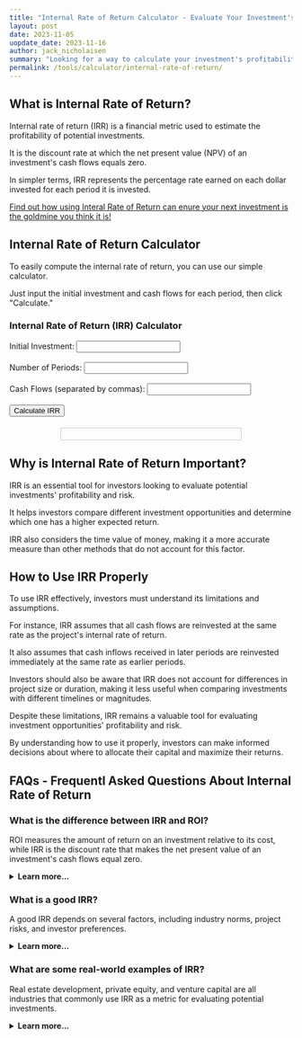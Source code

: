 ```yaml
---
title: "Internal Rate of Return Calculator - Evaluate Your Investment's Profitability"
layout: post
date: 2023-11-05
uopdate_date: 2023-11-16
author: jack_nicholaisen
summary: "Looking for a way to calculate your investment's profitability? Our Internal Rate of Return Calculator is just what you need!" 
permalink: /tools/calculator/internal-rate-of-return/
---
```


## What is Internal Rate of Return?

Internal rate of return (IRR) is a financial metric used to estimate the profitability of potential investments.

It is the discount rate at which the net present value (NPV) of an investment's cash flows equals zero. 

In simpler terms, IRR represents the percentage rate earned on each dollar invested for each period it is invested.

<a href="/time-value-of-money/internal-rate-of-return/" target="_blank">Find out how using Interal Rate of Return can enure your next investment is the goldmine you think it is!</a>

## Internal Rate of Return Calculator

To easily compute the internal rate of return, you can use our simple calculator. 

Just input the initial investment and cash flows for each period, then click "Calculate."


  <h3>Internal Rate of Return (IRR) Calculator</h3>
  <style>
    #result-box {
      width: 300px;
      margin: 20px auto;
      padding: 10px;
      border: 1px solid #ccc;
      text-align: center;
    }
  </style>
</head>
<body>
    <label for="initial-investment">Initial Investment:</label>
    <input type="number" id="initial-investment">
    <br><br>
    <label for="num-periods">Number of Periods:</label>
    <input type="number" id="num-periods">
    <br><br>
    <label for="cash-flows">Cash Flows (separated by commas):</label>
    <input type="text" id="cash-flows">
    <br><br>
    <button onclick="calculateIRR()">Calculate IRR</button>

  <div id="result-box"></div>

  <script>
    function calculateIRR() {
      const initialInvestment = parseFloat(document.getElementById('initial-investment').value);
      const numPeriods = parseInt(document.getElementById('num-periods').value);
      const cashFlowsInput = document.getElementById('cash-flows').value;
      const cashFlows = cashFlowsInput.split(',').map(parseFloat);

      const irr = computeIRR(initialInvestment, numPeriods, cashFlows);
      displayResult(irr);
    }

    function computeIRR(initialInvestment, numPeriods, cashFlows) {
      const tolerance = 0.0001;
      let irrGuess = 0.1; // Initial guess for IRR
      let iterations = 0;

      do {
        let npv = 0;
        for (let i = 0; i < numPeriods; i++) {
          npv += cashFlows[i] / Math.pow(1 + irrGuess, i + 1);
        }
        npv += -initialInvestment;
        const derivative = calculateDerivative(cashFlows, irrGuess, numPeriods);
        const delta = npv / derivative;
        irrGuess -= delta;
        iterations++;
      } while (Math.abs(npv) > tolerance && iterations < 10000);

      return irrGuess * 100; // Return IRR as a percentage
    }

    function calculateDerivative(cashFlows, irr, numPeriods) {
      let derivative = 0;
      for (let i = 0; i < numPeriods; i++) {
        derivative += (i + 1) * cashFlows[i] / Math.pow(1 + irr, i + 2);
      }
      return derivative;
    }

    function displayResult(irr) {
      const resultBox = document.getElementById('result-box');
      resultBox.innerHTML = `<p>Internal Rate of Return (IRR): ${irr.toFixed(2)}%</p>`;
    }
  </script>
</body>

## Why is Internal Rate of Return Important?

IRR is an essential tool for investors looking to evaluate potential investments' profitability and risk. 

It helps investors compare different investment opportunities and determine which one has a higher expected return. 

IRR also considers the time value of money, making it a more accurate measure than other methods that do not account for this factor.

## How to Use IRR Properly

To use IRR effectively, investors must understand its limitations and assumptions. 

For instance, IRR assumes that all cash flows are reinvested at the same rate as the project's internal rate of return. 

It also assumes that cash inflows received in later periods are reinvested immediately at the same rate as earlier periods.

Investors should also be aware that IRR does not account for differences in project size or duration, making it less useful when comparing investments with different timelines or magnitudes.

Despite these limitations, IRR remains a valuable tool for evaluating investment opportunities' profitability and risk. 

By understanding how to use it properly, investors can make informed decisions about where to allocate their capital and maximize their returns.

## FAQs - Frequentl Asked Questions About Internal Rate of Return

<h3>What is the difference between IRR and ROI?</h3>
<p>ROI measures the amount of return on an investment relative to its cost, while IRR is the discount rate that makes the net present value of an investment's cash flows equal zero.</p>
<details>
<summary><b>Learn more...</b></summary>
<br>
<p>Return on investment (ROI) and internal rate of return (IRR) are both metrics used to evaluate the profitability of potential investments.</p>
<p>However, they differ in several key ways. ROI measures the amount of return on an investment relative to its cost, expressed as a percentage.</p>
<p>It does not consider the time value of money or take into account the duration of an investment.</p>
<p>On the other hand, IRR is a more comprehensive metric that accounts for both the magnitude and timing of an investment's cash flows.</p>
<p>It calculates the discount rate at which all future cash inflows from an investment are equal to its initial cost.</p>
<p>While ROI is a useful metric for assessing short-term profitability, IRR provides a more accurate measure of long-term value creation.</p>
</details>

<h3>What is a good IRR?</h3>
<p>A good IRR depends on several factors, including industry norms, project risks, and investor preferences.</p>
<details>
<summary><b>Learn more...</b></summary>
<br>
<p>There is no one-size-fits-all answer to what constitutes a "good" internal rate of return (IRR).</p>
<p>The ideal IRR varies depending on industry norms, project risks, and investor preferences.</p>
<p>For instance, some industries may have higher average IRRs than others due to factors like technological innovation or market volatility.</p>
<p>Additionally, projects with higher risks may require higher IRRs to justify the investment.</p>
<p>Finally, investors' preferences and risk tolerance also play a role in determining what constitutes a good IRR.</p> 
<p>While some may be comfortable with lower returns in exchange for greater certainty, others may prioritize maximizing returns even if it means taking on more risk.</p>
</details>

<h3>What are some real-world examples of IRR?</h3>
<p>Real estate development, private equity, and venture capital are all industries that commonly use IRR as a metric for evaluating potential investments.</p>
<details>
<summary><b>Learn more...</b></summary>
<br>
<p>Internal rate of return (IRR) is a widely used metric in many industries, including real estate development, private equity, and venture capital.</p>
<p>In real estate development, developers use IRR to evaluate the profitability of potential projects by comparing the expected returns to the project's costs.</p>
<p>Private equity firms use IRR to assess the attractiveness of potential investments in companies by estimating future cash flows and discounting them back to their present value.</p>
<p>Similarly, venture capitalists use IRR to evaluate early-stage companies' potential by assessing their growth prospects and estimating future cash flows.</p>
</details>

